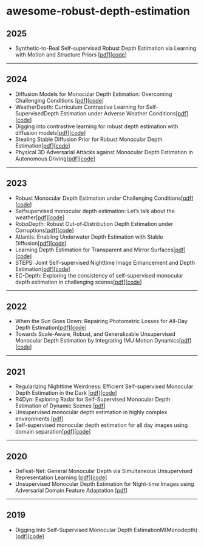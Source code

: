 # awesome-robust-depth-estimation
## 2025
- Synthetic-to-Real Self-supervised Robust Depth Estimation via Learning with Motion and Structure Priors [[pdf](https://arxiv.org/abs/2503.20211)][[code](https://github.com/DavidYan2001/Synthetic2Real-Depth)]
---
## 2024
- Diffusion Models for Monocular Depth Estimation: Overcoming Challenging Conditions [[pdf](https://arxiv.org/abs/2407.16698)][[code](https://github.com/fabiotosi92/Diffusion4RobustDepth?tab=readme-ov-file#file_cabinet-dataset)]
- WeatherDepth: Curriculum Contrastive Learning for Self-SupervisedDepth Estimation under Adverse Weather Conditions[[pdf](https://arxiv.org/pdf/2310.05556)][[code](https://github.com/wangjiyuan9/WeatherDepth)]
- Digging into contrastive learning for robust depth estimation with diffusion models[[pdf](https://arxiv.org/pdf/2404.09831)][[code](https://github.com/wangjiyuan9/D4RD)]
- Stealing Stable Diffusion Prior for Robust Monocular Depth Estimation[[pdf](https://arxiv.org/abs/2403.05056)][[code](https://github.com/hitcslj/UDE)]
- Physical 3D Adversarial Attacks against Monocular Depth Estimation in Autonomous Driving[[pdf](https://arxiv.org/abs/2403.17301)][[code](https://github.com/CVLAB-Unibo/Depth4ToM-code#-learning-depth-estimation-for-transparent-and-mirror-surfaces-iccv-2023-)]

---
## 2023
- Robust Monocular Depth Estimation under Challenging Conditions[[pdf](https://arxiv.org/abs/2308.09711)][[code](https://github.com/md4all/md4all)]
- Selfsupervised monocular depth estimation: Let’s talk about the weather[[pdf](https://arxiv.org/pdf/2307.08357)][[code](https://github.com/kieran514/robustdepth)]
- RoboDepth: Robust Out-of-Distribution Depth Estimation under Corruptions[[pdf](https://arxiv.org/pdf/2310.15171)][[code](https://github.com/ldkong1205/RoboDepth)]
- Atlantis: Enabling Underwater Depth Estimation with Stable Diffusion[[pdf](https://arxiv.org/pdf/2312.12471)][[code](https://github.com/zkawfanx/Atlantis)]
- Learning Depth Estimation for Transparent and Mirror Surfaces[[pdf](https://arxiv.org/abs/2307.15052)][[code](https://github.com/zkawfanx/Atlantis)]
- STEPS: Joint Self-supervised Nighttime Image Enhancement and Depth Estimation[[pdf](https://arxiv.org/abs/2302.01334)][[code](https://github.com/zkawfanx/Atlantis)]
- EC-Depth: Exploring the consistency of self-supervised monocular depth estimation in challenging scenes[[pdf](https://arxiv.org/abs/2310.08044)][[code](https://github.com/RuijieZhu94/EC-Depth)]
---
## 2022
- When the Sun Goes Down: Repairing Photometric Losses for All-Day Depth Estimation[[pdf](https://arxiv.org/abs/2206.13850)][[code](https://github.com/madhubabuv/AllDay-DeMoN)]
- Towards Scale-Aware, Robust, and Generalizable Unsupervised Monocular Depth Estimation by Integrating IMU Motion Dynamics[[pdf](https://arxiv.org/abs/2207.04680)][[code](https://github.com/SenZHANG-GitHub/ekf-imu-depth)]
---
## 2021
- Regularizing Nighttime Weirdness: Efficient Self-supervised Monocular Depth Estimation in the Dark [[pdf](https://arxiv.org/abs/2108.03830)][[code](https://github.com/w2kun/RNW)]
- R4Dyn: Exploring Radar for Self-Supervised Monocular Depth Estimation of Dynamic Scenes [[pdf](https://arxiv.org/pdf/2108.04814)]
- Unsupervised monocular depth estimation in highly complex environments [[pdf](https://arxiv.org/abs/2107.13137)]
- Self-supervised monocular depth estimation for all day images using domain separation[[pdf](https://arxiv.org/pdf/2108.07628)][[code](https://github.com/ucaszyp/STEPS)]
---
## 2020
- DeFeat-Net: General Monocular Depth via Simultaneous Unsupervised Representation Learning [[pdf](https://arxiv.org/pdf/2003.13446)][[code](https://github.com/jspenmar/DeFeat-Net)]
- Unsupervised Monocular Depth Estimation for Night-time Images using Adversarial Domain Feature Adaptation [[pdf](https://arxiv.org/abs/2010.01402)]

---
## 2019
- Digging Into Self-Supervised Monocular Depth EstimationM(Monodepth) [[pdf](https://arxiv.org/pdf/1806.01260)][[code](https://github.com/nianticlabs/monodepth2)]
